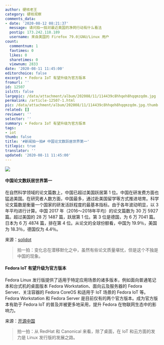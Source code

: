 ```yaml
---
author: 硬核老王
category: 硬核观察
comments_data:
- date: '2020-08-12 08:21:37'
  message: 请问拍一拍对最近美国的净网行动有什么看法
  postip: 173.242.118.189
  username: 来自美国的 Firefox 79.0|GNU/Linux 用户
count:
  commentnum: 1
  favtimes: 0
  likes: 0
  sharetimes: 0
  viewnum: 2833
date: '2020-08-11 11:45:00'
editorchoice: false
excerpt: • Fedora IoT 有望升级为官方版本
fromurl: ''
id: 12507
islctt: false
largepic: /data/attachment/album/202008/11/114439c8hhqeh8hqqmzqdm.jpg
permalink: /article-12507-1.html
pic: /data/attachment/album/202008/11/114439c8hhqeh8hqqmzqdm.jpg.thumb.jpg
related: []
reviewer: ''
selector: ''
summary: • Fedora IoT 有望升级为官方版本
tags:
- iot
thumb: false
title: '#新闻拍一拍# 中国论文数跃居世界第一'
titlepic: true
translator: ''
updated: '2020-08-11 11:45:00'
---
```


![](/data/attachment/album/202008/11/114439c8hhqeh8hqqmzqdm.jpg)


#### 中国论文数跃居世界第一


在自然科学领域的论文篇数上，中国已超过美国跃居第 1 位。中国在研发费方面也猛追美国。在研究者人数方面，中国最多，通过赴美国留学等方式推进培育。科学论文篇数是衡量一个国家的研发活跃程度的最基本指标。由于各年波动明显，以 3 年平均进行计算。中国 2017 年（2016～2018年平均）的论文篇数为 30 万 5927 篇。超过美国的 28 万 1487 篇，跃居第 1 位。第 3 位是德国，为 6 万 7041 篇。日本为 6 万 4874 篇，排在第 4 位。从论文的全球份额看，中国为 19.9％，美国为 18.3％，德国仅为 4.4％。


来源：[solidot](https://www.solidot.org/story?sid=65202)



> 
> 拍一拍：变化总在潜移默化之中，虽然有些论文质量堪忧，但是这个不独是中国的现象。
> 
> 
> 


#### Fedora IoT 有望升级为官方版本


Fedora Linux 发行版提供了适用于特定应用场景的诸多版本，例如面向普通笔记本和台式机的桌面版本 Fedora Workstation、面向云及服务器的 Fedora Server、关注容器的 Fedora CoreOS 和适用于 IoT 场景的 Fedora IoT 等。Fedora Workstation 和 Fedora Server 是目前仅有的两个官方版本。成为官方版本有助于 Fedora IoT 的普及并被更多地采用，提升 Fedora 在物联网生态中的影响力。


来源：[开源中国](https://www.oschina.net/news/117840/fedora-iot-official-proposal-edition)



> 
> 拍一拍：从 RedHat 和 Canonical 来看，除了桌面，在 IoT 和云方面的发力是 Linux 发行版的发展之路。
> 
> 
>